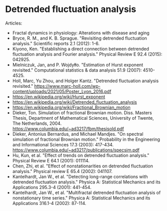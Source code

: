 # Detrended fluctuation analysis

Articles:

- Fractal dynamics in physiology: Alterations with disease and aging
- Bryce, R. M., and K. B. Sprague. "Revisiting detrended fluctuation analysis."
  Scientific reports 2.1 (2012): 1-6.
- Kiyono, Ken. "Establishing a direct connection between detrended fluctuation
  analysis and Fourier analysis." Physical Review E 92.4 (2015): 042925.
- Mielniczuk, Jan, and P. Wojdyłło. "Estimation of Hurst exponent revisited."
  Computational statistics & data analysis 51.9 (2007): 4510-4525.
- Holl, Marc, Yu Zhou, and Holger Kantz. "Detrended fluctuation analysis
  revisited."
  https://www.marc-holl.com/wp-content/uploads/2021/05/Poster_Lyon_2016.pdf
- https://en.wikipedia.org/wiki/Hurst_exponent
- https://en.wikipedia.org/wiki/Detrended_fluctuation_analysis
- https://en.wikipedia.org/wiki/Fractional_Brownian_motion
- Dieker, Ton. Simulation of fractional Brownian motion. Diss. Masters Thesis,
  Department of Mathematical Sciences, University of Twente, The Netherlands,
  2004.
  https://www.columbia.edu/~ad3217/fbm/thesisold.pdf
- Dieker, Antonius Bernardus, and Michael Mandjes. "On spectral simulation of
  fractional Brownian motion." Probability in the Engineering and Informational
  Sciences 17.3 (2003): 417-434.
  https://www.columbia.edu/~ad3217/publications/specsim.pdf
- Hu, Kun, et al. "Effect of trends on detrended fluctuation analysis."
  Physical Review E 64.1 (2001): 011114.
- Chen, Zhi, et al. "Effect of nonstationarities on detrended fluctuation
  analysis." Physical review E 65.4 (2002): 041107.
- Kantelhardt, Jan W., et al. "Detecting long-range correlations with detrended
  fluctuation analysis." Physica A: Statistical Mechanics and its Applications
  295.3-4 (2001): 441-454.
- Kantelhardt, Jan W., et al. "Multifractal detrended fluctuation analysis of
  nonstationary time series." Physica A: Statistical Mechanics and its
  Applications 316.1-4 (2002): 87-114.
